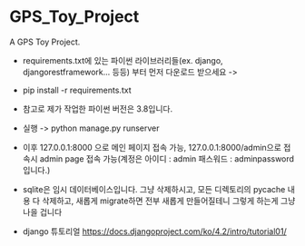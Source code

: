 # GPS_Toy_Project
A GPS Toy Project.

* requirements.txt에 있는 파이썬 라이브러리들(ex. django, djangorestframework... 등등) 부터 먼저 다운로드 받으세요 ->
* pip install -r requirements.txt
* 참고로 제가 작업한 파이썬 버전은 3.8입니다.

* 실행 -> python manage.py runserver
* 이후 127.0.0.1:8000 으로 메인 페이지 접속 가능,
127.0.0.1:8000/admin으로 접속시 admin page 접속 가능(계정은 아이디 : admin 패스워드 : adminpassword 입니다.)

* sqlite은 임시 데이터베이스입니다. 그냥 삭제하시고, 모든 디렉토리의 pycache 내용 다 삭제하고, 새롭게 migrate하면 전부 새롭게 만들어질테니 그렇게 하는게 그냥 나을 겁니다
* django 튜토리얼 https://docs.djangoproject.com/ko/4.2/intro/tutorial01/
